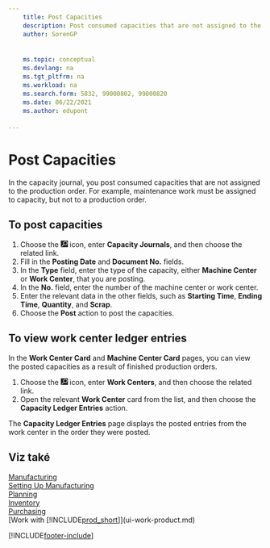 ```yaml
---
    title: Post Capacities
    description: Post consumed capacities that are not assigned to the production order in the capacity journal and view posted capacities on the capacity ledger entries page.
    author: SorenGP


    ms.topic: conceptual
    ms.devlang: na
    ms.tgt_pltfrm: na
    ms.workload: na
    ms.search.form: 5832, 99000802, 99000820
    ms.date: 06/22/2021
    ms.author: edupont

---
```

# Post Capacities
In the capacity journal, you post consumed capacities that are not assigned to the production order. For example, maintenance work must be assigned to capacity, but not to a production order.

## To post capacities
1. Choose the ![Lightbulb that opens the Tell Me feature.](media/ui-search/search_small.png "Tell me what you want to do") icon, enter **Capacity Journals**, and then choose the related link.
2. Fill in the **Posting Date** and **Document No.** fields.
3. In the **Type** field, enter the type of the capacity, either **Machine Center** or **Work Center**, that you are posting.
4. In the **No.** field, enter the number of the machine center or work center.
5. Enter the relevant data in the other fields, such as **Starting Time**, **Ending Time**, **Quantity**, and **Scrap**.
6. Choose the **Post** action to post the capacities.

## To view work center ledger entries
In the **Work Center Card** and **Machine Center Card** pages, you can view the posted capacities as a result of finished production orders.
1. Choose the ![Lightbulb that opens the Tell Me feature.](media/ui-search/search_small.png "Tell me what you want to do") icon, enter **Work Centers**, and then choose the related link.
2. Open the relevant **Work Center** card from the list, and then choose the **Capacity Ledger Entries** action.

The **Capacity Ledger Entries** page displays the posted entries from the work center in the order they were posted.

## Viz také
[Manufacturing](production-manage-manufacturing.md)    
[Setting Up Manufacturing](production-configure-production-processes.md)  
[Planning](production-planning.md)      
[Inventory](inventory-manage-inventory.md)  
[Purchasing](purchasing-manage-purchasing.md)  
[Work with [!INCLUDE[prod_short](includes/prod_short.md)]](ui-work-product.md)


[!INCLUDE[footer-include](includes/footer-banner.md)]